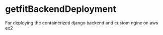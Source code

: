 # getfitBackendDeployment
For deploying the containerized django backend and custom nginx on aws ec2

